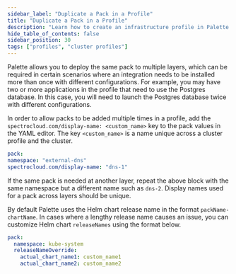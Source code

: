 ```yaml
---
sidebar_label: "Duplicate a Pack in a Profile"
title: "Duplicate a Pack in a Profile"
description: "Learn how to create an infrastructure profile in Palette."
hide_table_of_contents: false
sidebar_position: 30
tags: ["profiles", "cluster profiles"]
---
```




Palette allows you to deploy the same pack to multiple layers, which can be required in certain scenarios where an integration needs to be installed more than once with different configurations. For example, you may have two or more applications in the profile that need to use the Postgres database. In this case, you will need to launch the Postgres database twice with different configurations.

In order to allow packs to be added multiple times in a profile, add the `spectrocloud.com/display-name: <custom_name>` key to the pack values in the YAML editor. The key `<custom_name>` is a name unique across a cluster profile and the cluster.

```yaml hideClipboard
pack:
namespace: "external-dns"
spectrocloud.com/display-name: "dns-1"
```

If the same pack is needed at another layer, repeat the above block with the same namespace but a different name such as `dns-2`. Display names used for a pack across layers should be unique. 

By default Palette uses the Helm chart release name in the format `packName-chartName`. In cases where a lengthy release name causes an issue, you can customize Helm chart `releaseNames` using the format below.

```yaml hideClipboard
pack:
  namespace: kube-system
  releaseNameOverride:
    actual_chart_name1: custom_name1
    actual_chart_name2: custom_name2
```